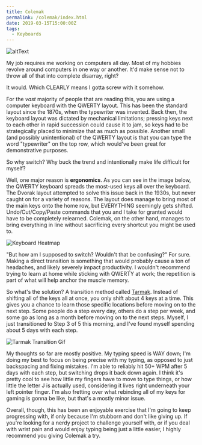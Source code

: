 ```yaml
---
title: Colemak
permalink: /colemak/index.html
date: 2019-03-15T15:00:00Z
tags: 
  - Keyboards
---
```


![altText][colemakKeyboard]

My job requires me working on computers all day. Most of my hobbies revolve around computers in one way or another. It'd make sense not to throw all of that into complete disarray, right?

It would. Which CLEARLY means I gotta screw with it somehow.

<!-- more -->

For the *vast* majority of people that are reading this, you are using a computer keyboard with the QWERTY layout. This has been the standard layout since the 1870s, when the typewriter was invented. Back then, the keyboard layout was dictated by mechanical limitations; pressing keys next to each other in rapid succession could cause it to jam, so keys had to be strategically placed to minimize that as much as possible. Another small (and possibly unintentional) of the QWERTY layout is that you can type the word "typewriter" on the top row, which would've been great for demonstrative purposes.

So why switch? Why buck the trend and intentionally make life difficult for myself?

Well, one major reason is **ergonomics**. As you can see in the image below, the QWERTY keyboard spreads the most-used keys all over the keyboard. The Dvorak layout attempted to solve this issue back in the 1930s, but never caught on for a variety of reasons. The layout does manage to bring most of the main keys onto the home row, but EVERYTHING seemingly gets shifted. Undo/Cut/Copy/Paste commands that you and I take for granted would have to be completely relearned. Colemak, on the other hand, manages to bring everything in line without sacrificing every shortcut you might be used to.

![Keyboard Heatmap][keyboardHeatmap]

"But how am I supposed to switch? Wouldn't that be confusing?" For sure. Making a direct transition is something that would probably cause a ton of headaches, and likely severely impact productivity. I wouldn't recommend trying to learn at home while sticking with QWERTY at work; the repetition is part of what will help anchor the muscle memory.

So what's the solution? A transition method called [Tarmak][tarmak]. Instead of shifting all of the keys all at once, you only shift about 4 keys at a time. This gives you a chance to learn those specific locations before moving on to the next step. Some people do a step every day, others do a step per week, and some go as long as a month before moving on to the next steps. Myself, I just transitioned to Step 3 of 5 this morning, and I've found myself spending about 5 days with each step.

![Tarmak Transition Gif][tarmakSteps]

My thoughts so far are mostly positive. My typing speed is WAY down; I'm doing my best to focus on being precise with my typing, as opposed to just backspacing and fixing mistakes. I'm able to reliably hit 50+ WPM after 5 days with each step, but switching drops it back down again. I think it's pretty cool to see how little my fingers have to move to type things, or how little the letter J is actually used, considering it lives right underneath your left pointer finger. I'm also fretting over what rebinding all of my keys for gaming is gonna be like, but that's a mostly minor issue.

Overall, though, this has been an enjoyable exercise that I'm going to keep progressing with, if only because I'm stubborn and don't like giving up. If you're looking for a nerdy project to challenge yourself with, or if you deal with wrist pain and would enjoy typing being just a little easier, I highly recommend you giving Colemak a try.

[colemakKeyboard]: https://www.learncolemak.com/picks/Colemak_vs_qwerty.jpg "Colemak Keyboard Layout"
[keyboardHeatmap]: http://img.scoop.it/TfeIcqw1xinCV3pWXKnfeDl72eJkfbmt4t8yenImKBXEejxNn4ZJNZ2ss5Ku7Cxt "Keyboard Heatmap"
[tarmak]: https://forum.colemak.com/topic/1858-learn-colemak-in-steps-with-the-tarmak-layouts/ "Tarmak"
[tarmakSteps]: https://static.makeuseof.com/wp-content/uploads/2014/05/Tarmak_SpectralAnimation-90d_thumb.gif "Tarmak Transition Gif"
